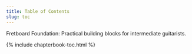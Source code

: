 ```yaml
---
title: Table of Contents
slug: toc
---
```


Fretboard Foundation: Practical building blocks for intermediate guitarists.

{% include chapterbook-toc.html %}

